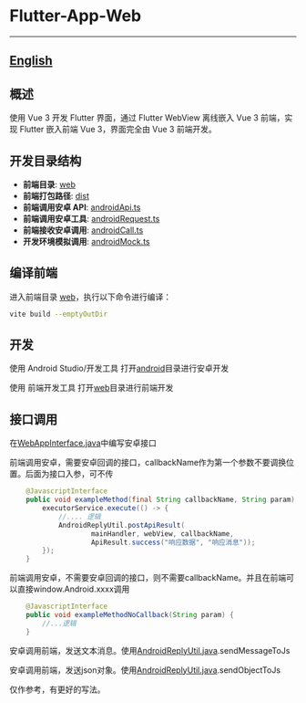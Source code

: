 # Flutter-App-Web

---
[English](README_EN.md)
---

## 概述

使用 Vue 3 开发 Flutter 界面，通过 Flutter WebView 离线嵌入 Vue 3 前端，实现 Flutter 嵌入前端 Vue 3，界面完全由 Vue 3 前端开发。


## 开发目录结构

- **前端目录**: [web](web)
- **前端打包路径**: [dist](dist)
- **前端调用安卓 API**: [androidApi.ts](web/src/android/androidApi.ts)
- **前端调用安卓工具**: [androidRequest.ts](web/src/utils/androidRequest.ts)
- **前端接收安卓调用**: [androidCall.ts](web/src/android/androidCall.ts)
- **开发环境模拟调用**: [androidMock.ts](web/src/android/androidMock.ts)

## 编译前端

进入前端目录 [web](web)，执行以下命令进行编译：

```sh
vite build --emptyOutDir
```

## 开发

使用 Android Studio/开发工具 打开[android](android)目录进行安卓开发

使用 前端开发工具 打开[web](web)目录进行前端开发


## 接口调用

在[WebAppInterface.java](android%2Fapp%2Fsrc%2Fmain%2Fjava%2Fnet%2Fyamamomo%2Fflutter_app_web%2FWebAppInterface.java)中编写安卓接口

前端调用安卓，需要安卓回调的接口，callbackName作为第一个参数不要调换位置。后面为接口入参，可不传

```java
    @JavascriptInterface
    public void exampleMethod(final String callbackName, String param) {
        executorService.execute(() -> {
            //.... 逻辑
            AndroidReplyUtil.postApiResult(
                    mainHandler, webView, callbackName, 
                    ApiResult.success("响应数据", "响应消息"));
        });
    }
```

前端调用安卓，不需要安卓回调的接口，则不需要callbackName。并且在前端可以直接window.Android.xxxx调用

```java
    @JavascriptInterface
    public void exampleMethodNoCallback(String param) {
        //...逻辑
    }
```
安卓调用前端，发送文本消息。使用[AndroidReplyUtil.java](android%2Fapp%2Fsrc%2Fmain%2Fjava%2Fnet%2Fyamamomo%2Fflutter_app_web%2Futils%2FAndroidReplyUtil.java).sendMessageToJs

安卓调用前端，发送json对象。使用[AndroidReplyUtil.java](android%2Fapp%2Fsrc%2Fmain%2Fjava%2Fnet%2Fyamamomo%2Fflutter_app_web%2Futils%2FAndroidReplyUtil.java).sendObjectToJs

仅作参考，有更好的写法。
